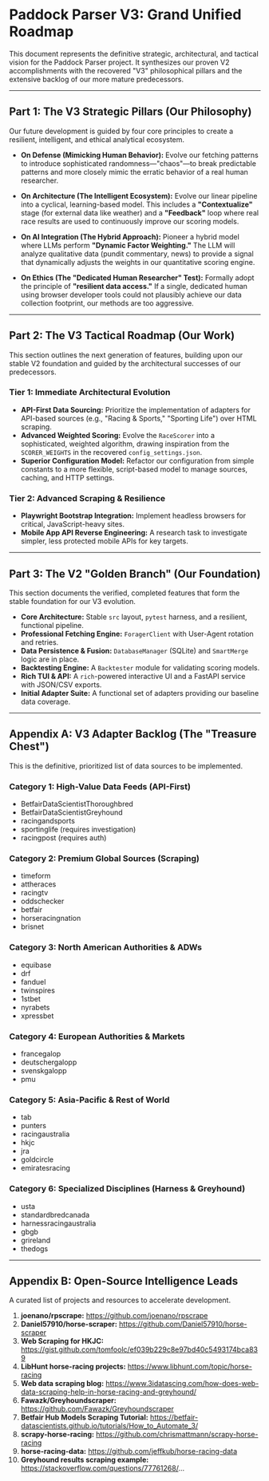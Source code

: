 # Paddock Parser V3: Grand Unified Roadmap

This document represents the definitive strategic, architectural, and tactical vision for the Paddock Parser project. It synthesizes our proven V2 accomplishments with the recovered "V3" philosophical pillars and the extensive backlog of our more mature predecessors.

---

## Part 1: The V3 Strategic Pillars (Our Philosophy)

Our future development is guided by four core principles to create a resilient, intelligent, and ethical analytical ecosystem.

*   **On Defense (Mimicking Human Behavior):** Evolve our fetching patterns to introduce sophisticated randomness—"chaos"—to break predictable patterns and more closely mimic the erratic behavior of a real human researcher.

*   **On Architecture (The Intelligent Ecosystem):** Evolve our linear pipeline into a cyclical, learning-based model. This includes a **"Contextualize"** stage (for external data like weather) and a **"Feedback"** loop where real race results are used to continuously improve our scoring models.

*   **On AI Integration (The Hybrid Approach):** Pioneer a hybrid model where LLMs perform **"Dynamic Factor Weighting."** The LLM will analyze qualitative data (pundit commentary, news) to provide a signal that dynamically adjusts the weights in our quantitative scoring engine.

*   **On Ethics (The "Dedicated Human Researcher" Test):** Formally adopt the principle of **"resilient data access."** If a single, dedicated human using browser developer tools could not plausibly achieve our data collection footprint, our methods are too aggressive.

---

## Part 2: The V3 Tactical Roadmap (Our Work)

This section outlines the next generation of features, building upon our stable V2 foundation and guided by the architectural successes of our predecessors.

### Tier 1: Immediate Architectural Evolution
*   **API-First Data Sourcing:** Prioritize the implementation of adapters for API-based sources (e.g., "Racing & Sports," "Sporting Life") over HTML scraping.
*   **Advanced Weighted Scoring:** Evolve the `RaceScorer` into a sophisticated, weighted algorithm, drawing inspiration from the `SCORER_WEIGHTS` in the recovered `config_settings.json`.
*   **Superior Configuration Model:** Refactor our configuration from simple constants to a more flexible, script-based model to manage sources, caching, and HTTP settings.

### Tier 2: Advanced Scraping & Resilience
*   **Playwright Bootstrap Integration:** Implement headless browsers for critical, JavaScript-heavy sites.
*   **Mobile App API Reverse Engineering:** A research task to investigate simpler, less protected mobile APIs for key targets.

---

## Part 3: The V2 "Golden Branch" (Our Foundation)

This section documents the verified, completed features that form the stable foundation for our V3 evolution.

*   **Core Architecture:** Stable `src` layout, `pytest` harness, and a resilient, functional pipeline.
*   **Professional Fetching Engine:** `ForagerClient` with User-Agent rotation and retries.
*   **Data Persistence & Fusion:** `DatabaseManager` (SQLite) and `SmartMerge` logic are in place.
*   **Backtesting Engine:** A `Backtester` module for validating scoring models.
*   **Rich TUI & API:** A `rich`-powered interactive UI and a FastAPI service with JSON/CSV exports.
*   **Initial Adapter Suite:** A functional set of adapters providing our baseline data coverage.

---

## Appendix A: V3 Adapter Backlog (The "Treasure Chest")

This is the definitive, prioritized list of data sources to be implemented.

### Category 1: High-Value Data Feeds (API-First)
*   BetfairDataScientistThoroughbred
*   BetfairDataScientistGreyhound
*   racingandsports
*   sportinglife (requires investigation)
*   racingpost (requires auth)

### Category 2: Premium Global Sources (Scraping)
*   timeform
*   attheraces
*   racingtv
*   oddschecker
*   betfair
*   horseracingnation
*   brisnet

### Category 3: North American Authorities & ADWs
*   equibase
*   drf
*   fanduel
*   twinspires
*   1stbet
*   nyrabets
*   xpressbet

### Category 4: European Authorities & Markets
*   francegalop
*   deutschergalopp
*   svenskgalopp
*   pmu

### Category 5: Asia-Pacific & Rest of World
*   tab
*   punters
*   racingaustralia
*   hkjc
*   jra
*   goldcircle
*   emiratesracing

### Category 6: Specialized Disciplines (Harness & Greyhound)
*   usta
*   standardbredcanada
*   harnessracingaustralia
*   gbgb
*   grireland
*   thedogs

---

## Appendix B: Open-Source Intelligence Leads

A curated list of projects and resources to accelerate development.

1.  **joenano/rpscrape:** https://github.com/joenano/rpscrape
2.  **Daniel57910/horse-scraper:** https://github.com/Daniel57910/horse-scraper
3.  **Web Scraping for HKJC:** https://gist.github.com/tomfoolc/ef039b229c8e97bd40c5493174bca839
4.  **LibHunt horse-racing projects:** https://www.libhunt.com/topic/horse-racing
5.  **Web data scraping blog:** https://www.3idatascing.com/how-does-web-data-scraping-help-in-horse-racing-and-greyhound/
6.  **Fawazk/Greyhoundscraper:** https://github.com/Fawazk/Greyhoundscraper
7.  **Betfair Hub Models Scraping Tutorial:** https://betfair-datascientists.github.io/tutorials/How_to_Automate_3/
8.  **scrapy-horse-racing:** https://github.com/chrismattmann/scrapy-horse-racing
9.  **horse-racing-data:** https://github.com/jeffkub/horse-racing-data
10. **Greyhound results scraping example:** https://stackoverflow.com/questions/77761268/...
